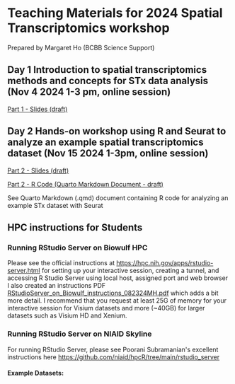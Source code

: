 # Teaching Materials for 2024 Spatial Transcriptomics workshop
Prepared by Margaret Ho (BCBB Science Support)

## Day 1 Introduction to spatial transcriptomics methods and concepts for STx data analysis (Nov 4 2024 1-3 pm, online session)
[Part 1 - Slides (draft) ](https://github.com/user-attachments/files/17415223/STworkshop_2024draft_101024.pdf)

## Day 2 Hands-on workshop using R and Seurat to analyze an example spatial transcriptomics dataset (Nov 15 2024 1-3pm, online session)

[Part 2 - Slides (draft) ](https://github.com/user-attachments/files/17415203/STworkshop_part2_.2024draft_101524.pdf)  

[Part 2 - R Code (Quarto Markdown Document - draft)](https://github.com/margaretc-ho/BCBB_STx_workshop_2024/blob/babcca31b9506e6cc79dfed7bddb581033074f0e/Seurat_Visium_tutorial.qmd)  

See Quarto Markdown (.qmd) document containing R code for analyzing an example STx dataset with Seurat

## HPC instructions for Students

### Running RStudio Server on Biowulf HPC
Please see the official instructions at https://hpc.nih.gov/apps/rstudio-server.html for setting up your interactive session, creating a tunnel, and accessing R Studio Server using local host, assigned port and web browser
I also created an instructions PDF [RStudioServer_on_Biowulf_instructions_082324MH.pdf](https://github.com/user-attachments/files/17080127/RStudioServer_on_Biowulf_instructions_082324MH.pdf)
which adds a bit more detail. I recommend that you request at least 25G of memory for your interactive session for Visium datasets and more (~40GB) for larger datasets such as Visium HD and Xenium.

### Running RStudio Server on NIAID Skyline
For running RStudio Server, please see Poorani Subramanian's excellent instructions here https://github.com/niaid/hpcR/tree/main/rstudio_server

#### Example Datasets:
